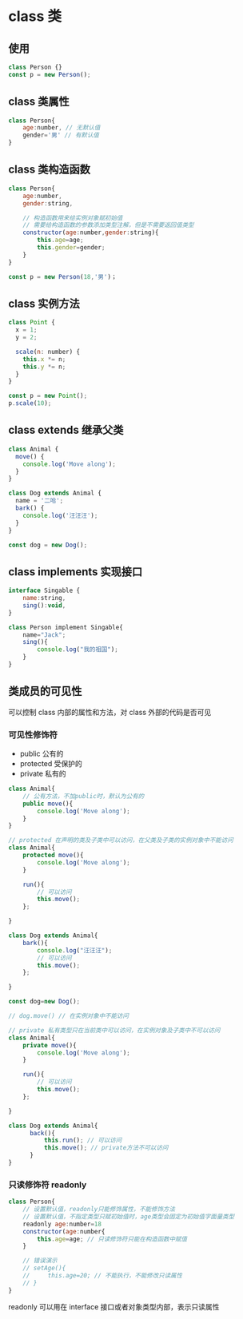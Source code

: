 # class 类

## 使用

```js
class Person {}
const p = new Person();
```

## class 类属性

```js
class Person{
    age:number, // 无默认值
    gender='男' // 有默认值
}
```

## class 类构造函数

```js
class Person{
    age:number,
    gender:string,

    // 构造函数用来给实例对象赋初始值
    // 需要给构造函数的参数添加类型注解，但是不需要返回值类型
    constructor(age:number,gender:string){
        this.age=age;
        this.gender=gender;
    }
}

const p = new Person(18,'男')；
```

## class 实例方法

```js
class Point {
  x = 1;
  y = 2;

  scale(n: number) {
    this.x *= n;
    this.y *= n;
  }
}

const p = new Point();
p.scale(10);
```

## class extends 继承父类

```js
class Animal {
  move() {
    console.log('Move along');
  }
}

class Dog extends Animal {
  name = '二哈';
  bark() {
    console.log('汪汪汪');
  }
}

const dog = new Dog();
```

## class implements 实现接口

```js
interface Singable {
    name:string,
    sing():void,
}

class Person implement Singable{
    name="Jack";
    sing(){
        console.log("我的祖国");
    }
}
```

## 类成员的可见性

可以控制 class 内部的属性和方法，对 class 外部的代码是否可见

### 可见性修饰符

- public 公有的
- protected 受保护的
- private 私有的

```js
class Animal{
    // 公有方法，不加public时，默认为公有的
    public move(){
        console.log('Move along');
    }
}
```

```js
// protected 在声明的类及子类中可以访问，在父类及子类的实例对象中不能访问
class Animal{
    protected move(){
        console.log('Move along');
    }

    run(){
        // 可以访问
        this.move();
    };

}

class Dog extends Animal{
    bark(){
        console.log("汪汪汪");
        // 可以访问
        this.move();
    };

}

const dog=new Dog();

// dog.move() // 在实例对象中不能访问
```

```js
// private 私有类型只在当前类中可以访问，在实例对象及子类中不可以访问
class Animal{
    private move(){
        console.log('Move along');
    }

    run(){
        // 可以访问
        this.move();
    };

}

class Dog extends Animal{
      back(){
          this.run(); // 可以访问
          this.move(); // private方法不可以访问
      }
}
```

### 只读修饰符 readonly

```js
class Person{
    // 设置默认值，readonly只能修饰属性，不能修饰方法
    // 设置默认值，不指定类型只赋初始值时，age类型会固定为初始值字面量类型
    readonly age:number=18
    constructor(age:number{
        this.age=age; // 只读修饰符只能在构造函数中赋值
    }

    // 错误演示
    // setAge(){
    //     this.age=20; // 不能执行，不能修改只读属性
    // }
}
```

readonly 可以用在 interface 接口或者对象类型内部，表示只读属性
